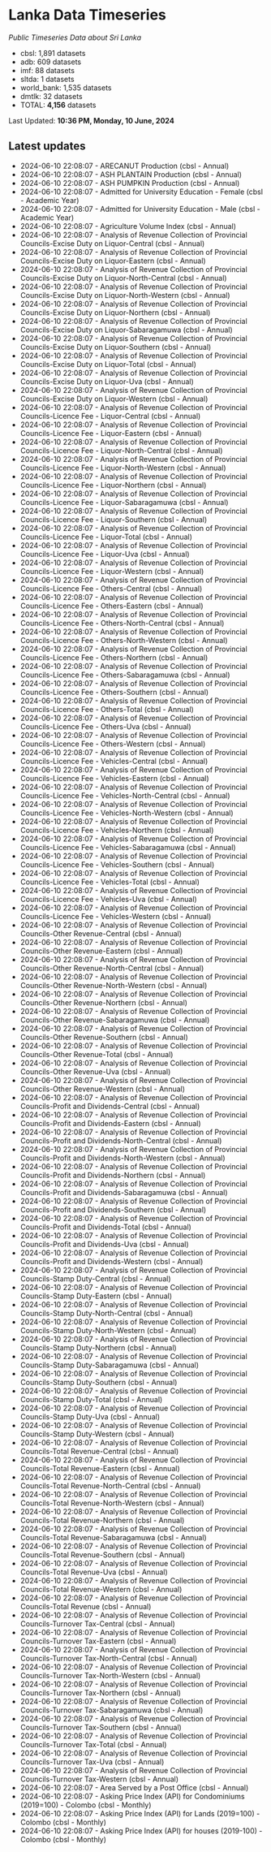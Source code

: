 # Lanka Data Timeseries
*Public Timeseries Data about Sri Lanka*

* cbsl: 1,891 datasets
* adb: 609 datasets
* imf: 88 datasets
* sltda: 1 datasets
* world_bank: 1,535 datasets
* dmtlk: 32 datasets
* TOTAL: **4,156** datasets

Last Updated: **10:36 PM, Monday, 10 June, 2024**

## Latest updates

* 2024-06-10 22:08:07 - ARECANUT Production (cbsl - Annual)
* 2024-06-10 22:08:07 - ASH PLANTAIN Production (cbsl - Annual)
* 2024-06-10 22:08:07 - ASH PUMPKIN Production (cbsl - Annual)
* 2024-06-10 22:08:07 - Admitted for University Education - Female (cbsl - Academic Year)
* 2024-06-10 22:08:07 - Admitted for University Education - Male (cbsl - Academic Year)
* 2024-06-10 22:08:07 - Agriculture Volume Index (cbsl - Annual)
* 2024-06-10 22:08:07 - Analysis of Revenue Collection of Provincial Councils-Excise Duty on Liquor-Central (cbsl - Annual)
* 2024-06-10 22:08:07 - Analysis of Revenue Collection of Provincial Councils-Excise Duty on Liquor-Eastern (cbsl - Annual)
* 2024-06-10 22:08:07 - Analysis of Revenue Collection of Provincial Councils-Excise Duty on Liquor-North-Central (cbsl - Annual)
* 2024-06-10 22:08:07 - Analysis of Revenue Collection of Provincial Councils-Excise Duty on Liquor-North-Western (cbsl - Annual)
* 2024-06-10 22:08:07 - Analysis of Revenue Collection of Provincial Councils-Excise Duty on Liquor-Northern (cbsl - Annual)
* 2024-06-10 22:08:07 - Analysis of Revenue Collection of Provincial Councils-Excise Duty on Liquor-Sabaragamuwa (cbsl - Annual)
* 2024-06-10 22:08:07 - Analysis of Revenue Collection of Provincial Councils-Excise Duty on Liquor-Southern (cbsl - Annual)
* 2024-06-10 22:08:07 - Analysis of Revenue Collection of Provincial Councils-Excise Duty on Liquor-Total (cbsl - Annual)
* 2024-06-10 22:08:07 - Analysis of Revenue Collection of Provincial Councils-Excise Duty on Liquor-Uva (cbsl - Annual)
* 2024-06-10 22:08:07 - Analysis of Revenue Collection of Provincial Councils-Excise Duty on Liquor-Western (cbsl - Annual)
* 2024-06-10 22:08:07 - Analysis of Revenue Collection of Provincial Councils-Licence Fee - Liquor-Central (cbsl - Annual)
* 2024-06-10 22:08:07 - Analysis of Revenue Collection of Provincial Councils-Licence Fee - Liquor-Eastern (cbsl - Annual)
* 2024-06-10 22:08:07 - Analysis of Revenue Collection of Provincial Councils-Licence Fee - Liquor-North-Central (cbsl - Annual)
* 2024-06-10 22:08:07 - Analysis of Revenue Collection of Provincial Councils-Licence Fee - Liquor-North-Western (cbsl - Annual)
* 2024-06-10 22:08:07 - Analysis of Revenue Collection of Provincial Councils-Licence Fee - Liquor-Northern (cbsl - Annual)
* 2024-06-10 22:08:07 - Analysis of Revenue Collection of Provincial Councils-Licence Fee - Liquor-Sabaragamuwa (cbsl - Annual)
* 2024-06-10 22:08:07 - Analysis of Revenue Collection of Provincial Councils-Licence Fee - Liquor-Southern (cbsl - Annual)
* 2024-06-10 22:08:07 - Analysis of Revenue Collection of Provincial Councils-Licence Fee - Liquor-Total (cbsl - Annual)
* 2024-06-10 22:08:07 - Analysis of Revenue Collection of Provincial Councils-Licence Fee - Liquor-Uva (cbsl - Annual)
* 2024-06-10 22:08:07 - Analysis of Revenue Collection of Provincial Councils-Licence Fee - Liquor-Western (cbsl - Annual)
* 2024-06-10 22:08:07 - Analysis of Revenue Collection of Provincial Councils-Licence Fee - Others-Central (cbsl - Annual)
* 2024-06-10 22:08:07 - Analysis of Revenue Collection of Provincial Councils-Licence Fee - Others-Eastern (cbsl - Annual)
* 2024-06-10 22:08:07 - Analysis of Revenue Collection of Provincial Councils-Licence Fee - Others-North-Central (cbsl - Annual)
* 2024-06-10 22:08:07 - Analysis of Revenue Collection of Provincial Councils-Licence Fee - Others-North-Western (cbsl - Annual)
* 2024-06-10 22:08:07 - Analysis of Revenue Collection of Provincial Councils-Licence Fee - Others-Northern (cbsl - Annual)
* 2024-06-10 22:08:07 - Analysis of Revenue Collection of Provincial Councils-Licence Fee - Others-Sabaragamuwa (cbsl - Annual)
* 2024-06-10 22:08:07 - Analysis of Revenue Collection of Provincial Councils-Licence Fee - Others-Southern (cbsl - Annual)
* 2024-06-10 22:08:07 - Analysis of Revenue Collection of Provincial Councils-Licence Fee - Others-Total (cbsl - Annual)
* 2024-06-10 22:08:07 - Analysis of Revenue Collection of Provincial Councils-Licence Fee - Others-Uva (cbsl - Annual)
* 2024-06-10 22:08:07 - Analysis of Revenue Collection of Provincial Councils-Licence Fee - Others-Western (cbsl - Annual)
* 2024-06-10 22:08:07 - Analysis of Revenue Collection of Provincial Councils-Licence Fee - Vehicles-Central (cbsl - Annual)
* 2024-06-10 22:08:07 - Analysis of Revenue Collection of Provincial Councils-Licence Fee - Vehicles-Eastern (cbsl - Annual)
* 2024-06-10 22:08:07 - Analysis of Revenue Collection of Provincial Councils-Licence Fee - Vehicles-North-Central (cbsl - Annual)
* 2024-06-10 22:08:07 - Analysis of Revenue Collection of Provincial Councils-Licence Fee - Vehicles-North-Western (cbsl - Annual)
* 2024-06-10 22:08:07 - Analysis of Revenue Collection of Provincial Councils-Licence Fee - Vehicles-Northern (cbsl - Annual)
* 2024-06-10 22:08:07 - Analysis of Revenue Collection of Provincial Councils-Licence Fee - Vehicles-Sabaragamuwa (cbsl - Annual)
* 2024-06-10 22:08:07 - Analysis of Revenue Collection of Provincial Councils-Licence Fee - Vehicles-Southern (cbsl - Annual)
* 2024-06-10 22:08:07 - Analysis of Revenue Collection of Provincial Councils-Licence Fee - Vehicles-Total (cbsl - Annual)
* 2024-06-10 22:08:07 - Analysis of Revenue Collection of Provincial Councils-Licence Fee - Vehicles-Uva (cbsl - Annual)
* 2024-06-10 22:08:07 - Analysis of Revenue Collection of Provincial Councils-Licence Fee - Vehicles-Western (cbsl - Annual)
* 2024-06-10 22:08:07 - Analysis of Revenue Collection of Provincial Councils-Other Revenue-Central (cbsl - Annual)
* 2024-06-10 22:08:07 - Analysis of Revenue Collection of Provincial Councils-Other Revenue-Eastern (cbsl - Annual)
* 2024-06-10 22:08:07 - Analysis of Revenue Collection of Provincial Councils-Other Revenue-North-Central (cbsl - Annual)
* 2024-06-10 22:08:07 - Analysis of Revenue Collection of Provincial Councils-Other Revenue-North-Western (cbsl - Annual)
* 2024-06-10 22:08:07 - Analysis of Revenue Collection of Provincial Councils-Other Revenue-Northern (cbsl - Annual)
* 2024-06-10 22:08:07 - Analysis of Revenue Collection of Provincial Councils-Other Revenue-Sabaragamuwa (cbsl - Annual)
* 2024-06-10 22:08:07 - Analysis of Revenue Collection of Provincial Councils-Other Revenue-Southern (cbsl - Annual)
* 2024-06-10 22:08:07 - Analysis of Revenue Collection of Provincial Councils-Other Revenue-Total (cbsl - Annual)
* 2024-06-10 22:08:07 - Analysis of Revenue Collection of Provincial Councils-Other Revenue-Uva (cbsl - Annual)
* 2024-06-10 22:08:07 - Analysis of Revenue Collection of Provincial Councils-Other Revenue-Western (cbsl - Annual)
* 2024-06-10 22:08:07 - Analysis of Revenue Collection of Provincial Councils-Profit and Dividends-Central (cbsl - Annual)
* 2024-06-10 22:08:07 - Analysis of Revenue Collection of Provincial Councils-Profit and Dividends-Eastern (cbsl - Annual)
* 2024-06-10 22:08:07 - Analysis of Revenue Collection of Provincial Councils-Profit and Dividends-North-Central (cbsl - Annual)
* 2024-06-10 22:08:07 - Analysis of Revenue Collection of Provincial Councils-Profit and Dividends-North-Western (cbsl - Annual)
* 2024-06-10 22:08:07 - Analysis of Revenue Collection of Provincial Councils-Profit and Dividends-Northern (cbsl - Annual)
* 2024-06-10 22:08:07 - Analysis of Revenue Collection of Provincial Councils-Profit and Dividends-Sabaragamuwa (cbsl - Annual)
* 2024-06-10 22:08:07 - Analysis of Revenue Collection of Provincial Councils-Profit and Dividends-Southern (cbsl - Annual)
* 2024-06-10 22:08:07 - Analysis of Revenue Collection of Provincial Councils-Profit and Dividends-Total (cbsl - Annual)
* 2024-06-10 22:08:07 - Analysis of Revenue Collection of Provincial Councils-Profit and Dividends-Uva (cbsl - Annual)
* 2024-06-10 22:08:07 - Analysis of Revenue Collection of Provincial Councils-Profit and Dividends-Western (cbsl - Annual)
* 2024-06-10 22:08:07 - Analysis of Revenue Collection of Provincial Councils-Stamp Duty-Central (cbsl - Annual)
* 2024-06-10 22:08:07 - Analysis of Revenue Collection of Provincial Councils-Stamp Duty-Eastern (cbsl - Annual)
* 2024-06-10 22:08:07 - Analysis of Revenue Collection of Provincial Councils-Stamp Duty-North-Central (cbsl - Annual)
* 2024-06-10 22:08:07 - Analysis of Revenue Collection of Provincial Councils-Stamp Duty-North-Western (cbsl - Annual)
* 2024-06-10 22:08:07 - Analysis of Revenue Collection of Provincial Councils-Stamp Duty-Northern (cbsl - Annual)
* 2024-06-10 22:08:07 - Analysis of Revenue Collection of Provincial Councils-Stamp Duty-Sabaragamuwa (cbsl - Annual)
* 2024-06-10 22:08:07 - Analysis of Revenue Collection of Provincial Councils-Stamp Duty-Southern (cbsl - Annual)
* 2024-06-10 22:08:07 - Analysis of Revenue Collection of Provincial Councils-Stamp Duty-Total (cbsl - Annual)
* 2024-06-10 22:08:07 - Analysis of Revenue Collection of Provincial Councils-Stamp Duty-Uva (cbsl - Annual)
* 2024-06-10 22:08:07 - Analysis of Revenue Collection of Provincial Councils-Stamp Duty-Western (cbsl - Annual)
* 2024-06-10 22:08:07 - Analysis of Revenue Collection of Provincial Councils-Total Revenue-Central (cbsl - Annual)
* 2024-06-10 22:08:07 - Analysis of Revenue Collection of Provincial Councils-Total Revenue-Eastern (cbsl - Annual)
* 2024-06-10 22:08:07 - Analysis of Revenue Collection of Provincial Councils-Total Revenue-North-Central (cbsl - Annual)
* 2024-06-10 22:08:07 - Analysis of Revenue Collection of Provincial Councils-Total Revenue-North-Western (cbsl - Annual)
* 2024-06-10 22:08:07 - Analysis of Revenue Collection of Provincial Councils-Total Revenue-Northern (cbsl - Annual)
* 2024-06-10 22:08:07 - Analysis of Revenue Collection of Provincial Councils-Total Revenue-Sabaragamuwa (cbsl - Annual)
* 2024-06-10 22:08:07 - Analysis of Revenue Collection of Provincial Councils-Total Revenue-Southern (cbsl - Annual)
* 2024-06-10 22:08:07 - Analysis of Revenue Collection of Provincial Councils-Total Revenue-Uva (cbsl - Annual)
* 2024-06-10 22:08:07 - Analysis of Revenue Collection of Provincial Councils-Total Revenue-Western (cbsl - Annual)
* 2024-06-10 22:08:07 - Analysis of Revenue Collection of Provincial Councils-Total Revenue (cbsl - Annual)
* 2024-06-10 22:08:07 - Analysis of Revenue Collection of Provincial Councils-Turnover Tax-Central (cbsl - Annual)
* 2024-06-10 22:08:07 - Analysis of Revenue Collection of Provincial Councils-Turnover Tax-Eastern (cbsl - Annual)
* 2024-06-10 22:08:07 - Analysis of Revenue Collection of Provincial Councils-Turnover Tax-North-Central (cbsl - Annual)
* 2024-06-10 22:08:07 - Analysis of Revenue Collection of Provincial Councils-Turnover Tax-North-Western (cbsl - Annual)
* 2024-06-10 22:08:07 - Analysis of Revenue Collection of Provincial Councils-Turnover Tax-Northern (cbsl - Annual)
* 2024-06-10 22:08:07 - Analysis of Revenue Collection of Provincial Councils-Turnover Tax-Sabaragamuwa (cbsl - Annual)
* 2024-06-10 22:08:07 - Analysis of Revenue Collection of Provincial Councils-Turnover Tax-Southern (cbsl - Annual)
* 2024-06-10 22:08:07 - Analysis of Revenue Collection of Provincial Councils-Turnover Tax-Total (cbsl - Annual)
* 2024-06-10 22:08:07 - Analysis of Revenue Collection of Provincial Councils-Turnover Tax-Uva (cbsl - Annual)
* 2024-06-10 22:08:07 - Analysis of Revenue Collection of Provincial Councils-Turnover Tax-Western (cbsl - Annual)
* 2024-06-10 22:08:07 - Area Served by a Post Office (cbsl - Annual)
* 2024-06-10 22:08:07 - Asking Price Index (API) for Condominiums (2019=100) - Colombo (cbsl - Monthly)
* 2024-06-10 22:08:07 - Asking Price Index (API) for Lands (2019=100) - Colombo (cbsl - Monthly)
* 2024-06-10 22:08:07 - Asking Price Index (API) for houses (2019-100) - Colombo (cbsl - Monthly)